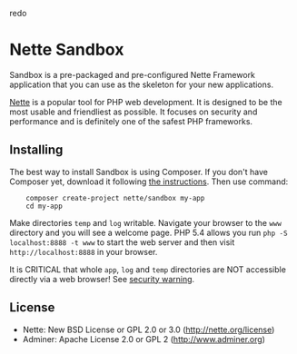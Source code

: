 redo

Nette Sandbox
=============

Sandbox is a pre-packaged and pre-configured Nette Framework application
that you can use as the skeleton for your new applications.

[Nette](http://nette.org) is a popular tool for PHP web development.
It is designed to be the most usable and friendliest as possible. It focuses
on security and performance and is definitely one of the safest PHP frameworks.


Installing
----------

The best way to install Sandbox is using Composer. If you don't have Composer yet, download
it following [the instructions](http://doc.nette.org/composer). Then use command:

		composer create-project nette/sandbox my-app
		cd my-app

Make directories `temp` and `log` writable. Navigate your browser
to the `www` directory and you will see a welcome page. PHP 5.4 allows
you run `php -S localhost:8888 -t www` to start the web server and
then visit `http://localhost:8888` in your browser.

It is CRITICAL that whole `app`, `log` and `temp` directories are NOT accessible
directly via a web browser! See [security warning](http://nette.org/security-warning).


License
-------
- Nette: New BSD License or GPL 2.0 or 3.0 (http://nette.org/license)
- Adminer: Apache License 2.0 or GPL 2 (http://www.adminer.org)
